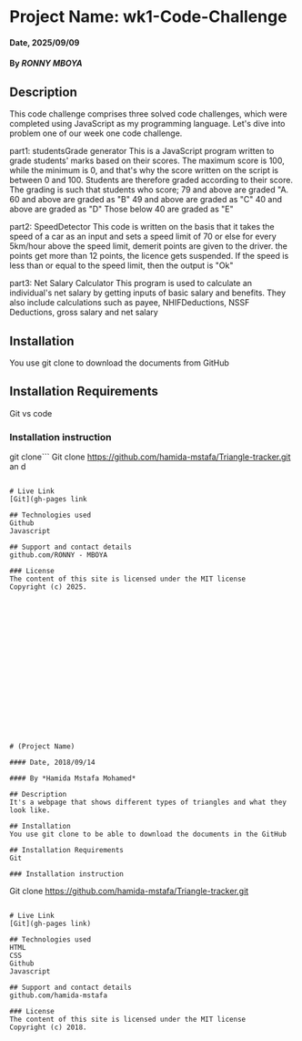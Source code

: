 # Project Name: wk1-Code-Challenge

#### Date, 2025/09/09

#### By *RONNY MBOYA*

## Description
This code challenge comprises three solved code challenges, which were  completed using JavaScript as my programming language. Let's dive into problem one of our week one code challenge.

part1: studentsGrade generator
This is a JavaScript program written to grade students' marks based on their scores. The maximum score is 100, while the minimum is 0, and that's why the score written on the script is between 0 and 100.  Students are therefore graded according to their score. The grading is such that students who score;
    79 and above  are graded "A.
    60 and above are graded as "B"
    49 and above are graded as "C"
    40 and above are graded as "D"
    Those below 40 are graded as "E"
    
part2: SpeedDetector
This code  is written on the basis that it takes the speed of a car as an input and sets a speed limit  of 70 or else for every 5km/hour above the speed limit, demerit points are given to the driver. the points get more than 12 points, the licence gets suspended. If the speed is less than or equal to the speed limit, then the output is "Ok"

part3: Net Salary Calculator
This program is used to calculate  an individual's net salary by getting inputs of basic salary and benefits.
They also include calculations such as payee, NHIFDeductions, NSSF Deductions, gross salary and net salary

## Installation
You use git clone to download the documents from GitHub

## Installation Requirements
Git
vs code

### Installation instruction

git clone```
Git clone https://github.com/hamida-mstafa/Triangle-tracker.git
 an d
```

# Live Link
[Git](gh-pages link

## Technologies used
Github
Javascript

## Support and contact details
github.com/RONNY - MBOYA

### License
The content of this site is licensed under the MIT license
Copyright (c) 2025.



















# (Project Name)

#### Date, 2018/09/14

#### By *Hamida Mstafa Mohamed*

## Description
It's a webpage that shows different types of triangles and what they look like.

## Installation
You use git clone to be able to download the documents in the GitHub

## Installation Requirements
Git

### Installation instruction
```
Git clone https://github.com/hamida-mstafa/Triangle-tracker.git

```

# Live Link
[Git](gh-pages link)

## Technologies used
HTML
CSS
Github
Javascript

## Support and contact details
github.com/hamida-mstafa

### License
The content of this site is licensed under the MIT license
Copyright (c) 2018.



















